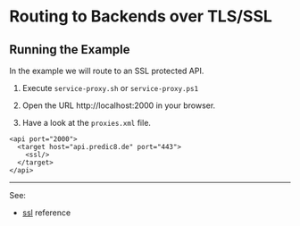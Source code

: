 # Routing to Backends over TLS/SSL 


## Running the Example

In the example we will route to an SSL protected API.

1. Execute `service-proxy.sh` or `service-proxy.ps1`

2. Open the URL http://localhost:2000 in your browser.

3. Have a look at the `proxies.xml` file.

 ```
 <api port="2000">
   <target host="api.predic8.de" port="443">
     <ssl/>
   </target>
 </api>
 ```

---
See:
- [ssl](https://membrane-soa.org/api-gateway-doc/current/configuration/reference/ssl.htm) reference 